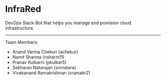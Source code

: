 # InfraRed

DevOps Slack-Bot that helps you manage and provision cloud infrastructure.

----------

Team Members:

* Anand Varma Chekuri (achekur)
* Namit Sharma (nsharm11)
* Pranav Kulkarni (pkulkar5)
* Sekharan Natarajan (smnatara)
* Vivekanand Ramakrishnan (vramakr2)

